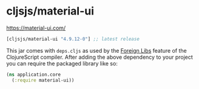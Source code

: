 # cljsjs/material-ui

https://material-ui.com/


[](dependency)
```clojure
[cljsjs/material-ui "4.9.12-0"] ;; latest release
```
[](/dependency)

This jar comes with `deps.cljs` as used by the [Foreign Libs][flibs] feature
of the ClojureScript compiler. After adding the above dependency to your project
you can require the packaged library like so:

```clojure
(ns application.core
  (:require material-ui))
```

[flibs]: https://clojurescript.org/reference/packaging-foreign-deps
